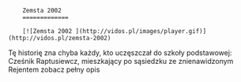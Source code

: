 
        Zemsta 2002 
        =============
        
        [![Zemsta 2002 ](http://vidos.pl/images/player.gif)](http://vidos.pl/zemsta-2002)
        
        
 Tę historię zna chyba każdy, kto uczęszczał do szkoły podstawowej: Cześnik Raptusiewcz, mieszkający po sąsiedzku ze znienawidzonym Rejentem zobacz pełny opis
    